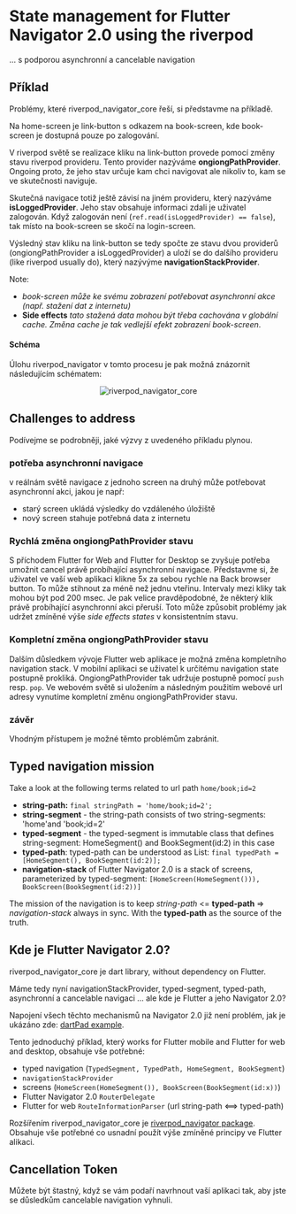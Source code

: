 # State management for Flutter Navigator 2.0 using the riverpod

... s podporou asynchronní a cancelable navigation

## Příklad

Problémy, které riverpod_navigator_core řeší, si představme na příkladě.

Na home-screen je link-button s odkazem na book-screen, kde book-screen je dostupná pouze po zalogování.

V riverpod světě se realizace kliku na link-button provede pomocí změny stavu riverpod provideru. 
Tento provider nazýváme **ongiongPathProvider**. 
Ongoing proto, že jeho stav určuje kam chci navigovat ale nikoliv to, kam se ve skutečnosti naviguje.

Skutečná navigace totiž ještě závisí na jiném provideru, který nazýváme **isLoggedProvider**.
Jeho stav obsahuje informaci zdali je uživatel zalogován. 
Když zalogován není (```ref.read(isLoggedProvider) == false```), tak místo na book-screen se skočí na login-screen.

Výsledný stav kliku na link-button se tedy spočte ze stavu dvou providerů (ongiongPathProvider a isLoggedProvider) 
a uloží se do dalšího provideru (like riverpod usually do), který nazývýme **navigationStackProvider**.

Note: 
- *book-screen může ke svému zobrazení potřebovat asynchronní akce (např. stažení dat z internetu)*
- **Side effects**
*tato stažená data mohou být třeba cachována v globální cache. Změna cache je tak vedlejší efekt zobrazení book-screen*.


#### Schéma

Úlohu riverpod_navigator v tomto procesu je pak možná znázornit následujícím schématem:

<p align="center">
<img src="https://github.com/PavelPZ/riverpod_navigator/blob/main/packages/riverpod_navigator_core/README.png" alt="riverpod_navigator_core" />
</p>

## Challenges to address

Podívejme se podrobněji, jaké výzvy z uvedeného příkladu plynou.

### potřeba asynchronní navigace<br/>
v reálnám světě navigace z jednoho screen na druhý může potřebovat asynchronní akci, jakou je např:

- starý screen ukládá výsledky do vzdáleného úložiště 
- nový screen stahuje potřebná data z internetu

### Rychlá změna ongiongPathProvider stavu
S příchodem Flutter for Web and Flutter for Desktop se zvyšuje potřeba umožnit cancel právě probíhající asynchronní navigace.
Představme si, že uživatel ve vaší web aplikaci klikne 5x za sebou rychle na Back browser button. 
To může stihnout za méně než jednu vteřinu.
Intervaly mezi kliky tak mohou být pod 200 msec.
Je pak velice pravděpodobné, že některý klik právě probíhající asynchronní akci přeruší.
Toto může způsobit problémy jak udržet zmíněné výše *side effects states* v konsistentním stavu.

### Kompletní změna ongiongPathProvider stavu
Dalším důsledkem vývoje Flutter web aplikace je možná změna kompletního navigation stack. 
V mobilní aplikaci se uživatel k určitému navigation state postupně prokliká.
OngiongPathProvider tak udržuje postupně pomocí ```push``` resp. ```pop```. 
Ve webovém světě si uložením a následným použitím webové url adresy vynutíme kompletní změnu ongiongPathProvider stavu.

### závěr


Vhodným přístupem je možné těmto problémům zabránit.

## Typed navigation mission

Take a look at the following terms related to url path ```home/book;id=2```

- **string-path:** ```final stringPath = 'home/book;id=2';```
- **string-segment** - the string-path consists of two string-segments: 'home'and 'book;id=2'
- **typed-segment** - the typed-segment is immutable class that defines string-segment: HomeSegment() and BookSegment(id:2) in this case
- **typed-path**: typed-path can be understood as List<typed-segment>: ```final typedPath = [HomeSegment(), BookSegment(id:2)];```
- **navigation-stack** of Flutter Navigator 2.0 is a stack of screens, parameterized by typed-segment:
  ```[HomeScreen(HomeSegment())), BookScreen(BookSegment(id:2))]```

The mission of the navigation is to keep *string-path* <= **typed-path** => *navigation-stack* always in sync.
With the **typed-path** as the source of the truth.

## Kde je Flutter Navigator 2.0?

riverpod_navigator_core je dart library, without dependency on Flutter. 

Máme tedy nyní navigationStackProvider, typed-segment, typed-path, asynchronní a cancelable navigaci ... ale kde je Flutter a jeho Navigator 2.0?

Napojení všech těchto mechanismů na Navigator 2.0 již není problém, jak je ukázáno zde: [dartPad example](https://dartpad.dev/?id=970ba56347a19d86ccafeb551b013fd3).

Tento jednoduchý příklad, který works for Flutter mobile and Flutter for web and desktop, obsahuje vše potřebné:
- typed navigation (```TypedSegment, TypedPath, HomeSegment, BookSegment```)
- ```navigationStackProvider```
- screens (```HomeScreen(HomeSegment()), BookScreen(BookSegment(id:x))```)
- Flutter Navigator 2.0 ```RouterDelegate```
- Flutter for web ```RouteInformationParser``` (url string-path <==> typed-path)

Rozšířením riverpod_navigator_core je [riverpod_navigator package](https://pub.dev/packages/riverpod_navigator). 
Obsahuje vše potřebné co usnadní použít výše zmíněné principy ve Flutter alikaci.

## Cancellation Token

Můžete být štastný, když se vám podaří navrhnout vaší aplikaci tak, aby jste se důsledkům cancelable navigation vyhnuli.




